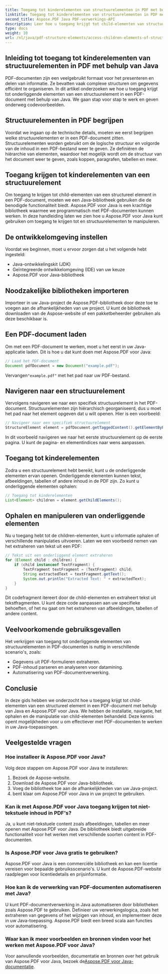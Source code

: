 ```yaml
---
title: Toegang tot kinderelementen van structuurelementen in PDF met behulp van Java
linktitle: Toegang tot kinderelementen van structuurelementen in PDF met behulp van Java
second_title: Aspose.PDF Java PDF-verwerkings-API
description: Leer hoe u toegang krijgt tot child-elementen van structuurelementen in PDF met Java. Deze stapsgewijze handleiding met broncode behandelt PDF-manipulatie met Aspose.PDF voor Java.
type: docs
weight: 10
url: /nl/java/pdf-structure-elements/access-children-elements-of-structure-element-in-pdf-using-java/
---
```


## Inleiding tot toegang tot kinderelementen van structuurelementen in PDF met behulp van Java

PDF-documenten zijn een veelgebruikt formaat voor het presenteren en delen van informatie. Ze bevatten vaak complexe structuren om gegevens efficiënt te organiseren. In dit artikel onderzoeken we hoe u toegang krijgt tot onderliggende elementen van een structuurelement in een PDF-document met behulp van Java. We gaan stap voor stap te werk en geven onderweg codevoorbeelden.

## Structuurelementen in PDF begrijpen

Voordat we ingaan op de technische details, moeten we eerst begrijpen welke structuurelementen er in een PDF-document zitten. Structuurelementen worden gebruikt om de logische structuur en volgorde van de inhoud in een PDF-bestand weer te geven. Ze definiëren de hiërarchie van elementen, waardoor het mogelijk wordt om de structuur van het document weer te geven, zoals koppen, paragrafen, tabellen en meer.

## Toegang krijgen tot kinderelementen van een structuurelement

Om toegang te krijgen tot child-elementen van een structureel element in een PDF-document, moeten we een Java-bibliotheek gebruiken die de benodigde functionaliteit biedt. Aspose.PDF voor Java is een krachtige bibliotheek waarmee we programmatisch met PDF-documenten kunnen werken. In deze handleiding laten we zien hoe u Aspose.PDF voor Java kunt gebruiken om toegang te krijgen tot en structuurelementen te manipuleren.

## De ontwikkelomgeving instellen

Voordat we beginnen, moet u ervoor zorgen dat u het volgende hebt ingesteld:

- Java-ontwikkelingskit (JDK)
- Geïntegreerde ontwikkelomgeving (IDE) van uw keuze
- Aspose.PDF voor Java-bibliotheek

## Noodzakelijke bibliotheken importeren

Importeer in uw Java-project de Aspose.PDF-bibliotheek door deze toe te voegen aan de afhankelijkheden van uw project. U kunt de bibliotheek downloaden van de Aspose-website of een pakketbeheerder gebruiken als deze beschikbaar is.

## Een PDF-document laden

Om met een PDF-document te werken, moet u het eerst in uw Java-applicatie laden. Dit is hoe u dat kunt doen met Aspose.PDF voor Java:

```java
// Laad het PDF-document
Document pdfDocument = new Document("example.pdf");
```

 Vervangen`"example.pdf"` met het pad naar uw PDF-bestand.

## Navigeren naar een structuurelement

Vervolgens navigeren we naar een specifiek structuurelement in het PDF-document. Structuurelementen zijn hiërarchisch georganiseerd, dus u moet het pad naar het element opgeven dat u wilt openen. Hier is een voorbeeld:

```java
// Navigeer naar een specifiek structuurelement
StructureElement element = pdfDocument.getTaggedContent().getElementByPage(1).getChildElements().get(0);
```

In dit voorbeeld navigeren we naar het eerste structuurelement op de eerste pagina. U kunt de pagina- en elementindices naar wens aanpassen.

## Toegang tot kinderelementen

Zodra u een structuurelement hebt bereikt, kunt u de onderliggende elementen ervan openen. Onderliggende elementen kunnen tekst, afbeeldingen, tabellen of andere inhoud in de PDF zijn. Zo kunt u onderliggende elementen ophalen:

```java
// Toegang tot kinderelementen
List<Element> children = element.getChildElements();
```

## Ophalen en manipuleren van onderliggende elementen

Nu u toegang hebt tot de children-elementen, kunt u informatie ophalen of verschillende manipulaties uitvoeren. Laten we een voorbeeld nemen van het extraheren van tekst uit een PDF:

```java
// Tekst uit een onderliggend element extraheren
for (Element child : children) {
    if (child instanceof TextFragment) {
        TextFragment textFragment = (TextFragment) child;
        String extractedText = textFragment.getText();
        System.out.println("Extracted Text: " + extractedText);
    }
}
```

Dit codefragment itereert door de child-elementen en extraheert tekst uit tekstfragmenten. U kunt deze code aanpassen aan uw specifieke behoeften, of het nu gaat om het extraheren van afbeeldingen, tabellen of andere content.

## Veelvoorkomende gebruiksgevallen

Het verkrijgen van toegang tot onderliggende elementen van structuurelementen in PDF-documenten is nuttig in verschillende scenario's, zoals:

- Gegevens uit PDF-formulieren extraheren.
- PDF-inhoud parseren en analyseren voor datamining.
- Automatisering van PDF-documentverwerking.

## Conclusie

In deze gids hebben we onderzocht hoe u toegang krijgt tot child-elementen van een structureel element in een PDF-document met behulp van Java en Aspose.PDF voor Java. We hebben de installatie, navigatie, het ophalen en de manipulatie van child-elementen behandeld. Deze kennis opent mogelijkheden voor u om effectiever met PDF-documenten te werken in uw Java-toepassingen.

## Veelgestelde vragen

### Hoe installeer ik Aspose.PDF voor Java?

Volg deze stappen om Aspose.PDF voor Java te installeren:
1. Bezoek de Aspose-website.
2. Download de Aspose.PDF voor Java-bibliotheek.
3. Voeg de bibliotheek toe aan de afhankelijkheden van uw Java-project.
4. bent klaar om Aspose.PDF voor Java in uw project te gebruiken.

### Kan ik met Aspose.PDF voor Java toegang krijgen tot niet-tekstuele inhoud in PDF's?

Ja, u kunt niet-tekstuele content zoals afbeeldingen, tabellen en meer openen met Aspose.PDF voor Java. De bibliotheek biedt uitgebreide functionaliteit voor het werken met verschillende soorten content in PDF-documenten.

### Is Aspose.PDF voor Java gratis te gebruiken?

Aspose.PDF voor Java is een commerciële bibliotheek en kan een licentie vereisen voor bepaalde gebruiksscenario's. U kunt de Aspose.PDF-website raadplegen voor licentiedetails en prijsinformatie.

### Hoe kan ik de verwerking van PDF-documenten automatiseren met Java?

U kunt PDF-documentverwerking in Java automatiseren door bibliotheken zoals Aspose.PDF te gebruiken. Definieer uw verwerkingslogica, zoals het extraheren van gegevens of het wijzigen van inhoud, en implementeer deze in uw Java-toepassing. Aspose.PDF biedt een breed scala aan functies voor automatisering.

### Waar kan ik meer voorbeelden en bronnen vinden voor het werken met Aspose.PDF voor Java?

Voor aanvullende voorbeelden, documentatie en bronnen over het gebruik van Aspose.PDF voor Java, bezoek de[Aspose.PDF voor Java-documentatie](https://reference.aspose.com/pdf/java/).